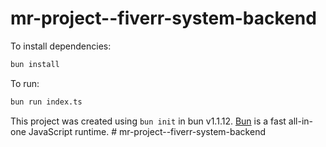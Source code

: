 # mr-project--fiverr-system-backend

To install dependencies:

```bash
bun install
```

To run:

```bash
bun run index.ts
```

This project was created using `bun init` in bun v1.1.12. [Bun](https://bun.sh) is a fast all-in-one JavaScript runtime.
#   m r - p r o j e c t - - f i v e r r - s y s t e m - b a c k e n d  
 